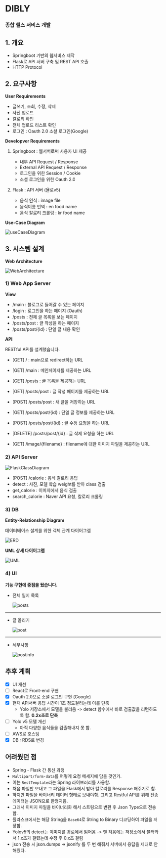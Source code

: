 # DIBLY

### 종합 헬스 서비스 개발

## 1. 개요

- Springboot 기반의 웹서비스 제작
- Flask로 API 서버 구축 및 REST API 호출
- HTTP Protocol

## 2. 요구사항

**User Requirements**

- 글쓰기, 조회, 수정, 삭제
- 사진 업로드
- 칼로리 확인
- 전체 업로드 리스트 확인
- 로그인 : Oauth 2.0 소셜 로그인(Google)

**Developver Requirements**

1. Springboot : 웹서버로써 사용자 UI 제공
	- 내부 API Request / Response
	- External API Request / Response
	- 로그인을 위한 Session / Cookie
	- 소셜 로그인을 위한 Oauth 2.0

4. Flask : API 서버 (욜로v5)
	- 음식 인식 : image file
	- 음식이름 번역 : en food name
	- 음식 칼로리 크롤링 : kr food name

**Use-Case Diagram**

![useCaseDiagram](./images/useCaseDiagram.png)

## 3. 시스템 설계

**Web Architecture**

![WebArchitecture](./images/WebArchtecture.png)

### 1) **Web App Server**

**View**

- /main : 블로그로 들어갈 수 있는 페이지
- /login : 로그인을 하는 페이지 (Oauth)
- /posts : 전체 글 목록을 보는 페이지
- /posts/post : 글 작성을 하는 페이지
- /posts/post/{id} : 단일 글 내용 확인


**API**

RESTful API를 설계했습니다.

- [GET] / : main으로 redirect하는 URL
- [GET] /main : 메인페이지를 제공하는 URL
- [GET] /posts : 글 목록을 제공하는 URL

- [GET] /posts/post : 글 작성 페이지를 제공하는 URL
- [POST] /posts/post : 새 글을 저장하는 URL

- [GET] /posts/post/{id} : 단일 글 정보를 제공하는 URL
- [POST] /posts/post/{id} : 글 수정 요청을 하는 URL
- [DELETE] /posts/post/{id} : 글 삭제 요청을 하는 URL

- [GET] /image/{filename} : filename에 대한 이미지 파일을 제공하는 URL

### 2) **API Server**

![FlaskClassDiagram](./images/FlaskClassDiagram.png)

- [POST] /calorie : 음식 칼로리 응답
- detect : 사진, 모델 학습 weight를 받아 class 검출
- get_calorie : 이미지에서 음식 검출
- search_calorie : Naver API 요청, 칼로리 크롤링

### 3) **DB**

**Entity-Relationship Diagram**

데이터베이스 설계를 위한 객체 관계 다이어그램

![ERD](./images/erd.png)

**UML 상세 다이어그램**

![UML](./images/uml.png)

### 4) **UI**

**기능 구현에 중점을 뒀습니다.**

- 전체 일지 목록

    ![posts](./images/posts.png)

-----------------------------------
- 글 올리기

    ![post](./images/post.png)

-----------------------------------
- 세부사항

    ![postinfo](./images/postinfo.png)



## 추후 계획

- [X] UI 개선
- [ ] React로 Front-end 구현
- [X] Oauth 2.0으로 소셜 로그인 구현 (Google)
- [X] 현재 API서버 응답 시간이 1초 정도걸리는데 이를 단축
    - Yolo 저장소에서 모델을 불러옴 -> detect 함수에서 바로 검출값을 리턴하도록 함. **0.2x초로 단축**
- [ ] Yolo v5 모델 개선
    - 아직 다양한 음식들을 검출해내지 못 함.
- [ ] AWS로 호스팅
- [X] DB : RDS로 변경

## 어려웠던 점

- Spring - Flask 간 통신 과정
- `Multipart/form-data`를 어떻게 요청 메세지에 담을 것인가.
- 이는 `RestTemplate`라는 Spring 라이브러리를 사용함.
- 처음 파일만 보내고 그 파일을 Flask에서 받아 칼로리를 Response 해주기로 함.
- 하지만 파일을 바이너리 데이터 형태로 보내야함. 그리고 Restful API를 위해 전송 데이터는 JSON으로 한정지음.
- 그래서 이미지 파일을 바이너리화 해서 스트링으로 변환 후 Json Type으로 전송함.
- 플라스크에서는 해당 String을 `Base64`로 String to Binary 디코딩하여 파일을 저장함.
- Yolov5의 detect는 이미지를 경로에서 읽어옴 -> 맨 처음에는 저장소에서 불러와서 1.x초가 걸렸는데 수정 후 0.x초 걸림
- json 전송 시 json.dumps -> jsonify 를 두 번 해줘서 서버에서 응답을 제대로 안 해줬다.
